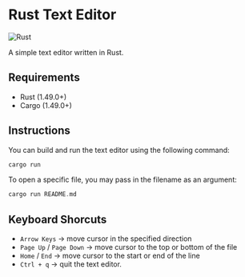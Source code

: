 # Rust Text Editor

![Rust](https://github.com/fosdickio/rust-text-editor/workflows/Rust/badge.svg)

A simple text editor written in Rust.

## Requirements
- Rust (1.49.0+)
- Cargo (1.49.0+)

## Instructions
You can build and run the text editor using the following command:
```rust
cargo run
```

To open a specific file, you may pass in the filename as an argument:
```rust
cargo run README.md
```

## Keyboard Shorcuts
- `Arrow Keys` &rarr; move cursor in the specified direction
- `Page Up` / `Page Down` &rarr; move cursor to the top or bottom of the file
- `Home` / `End` &rarr; move cursor to the start or end of the line
- `Ctrl + q` &rarr; quit the text editor.
